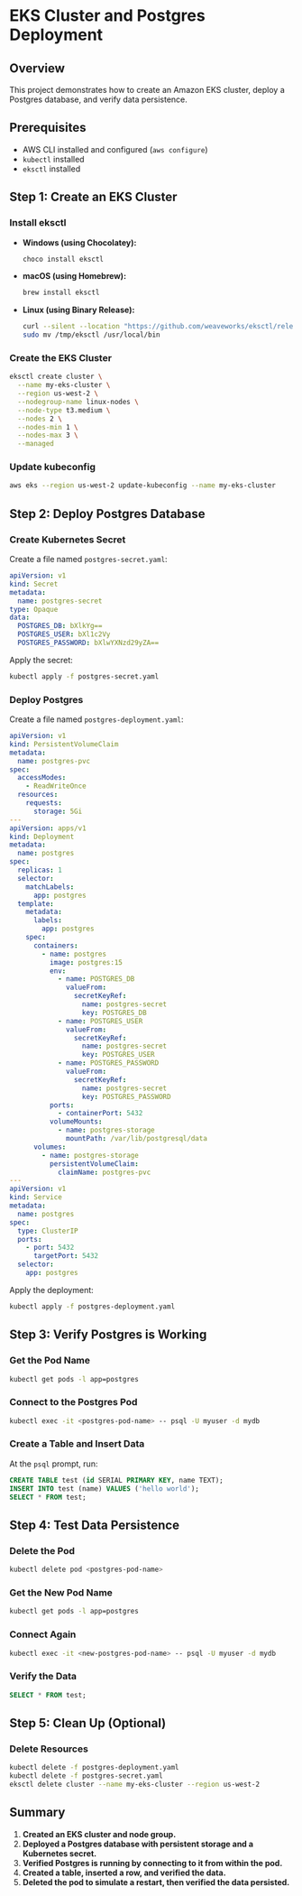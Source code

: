 # EKS Cluster and Postgres Deployment

## Overview

This project demonstrates how to create an Amazon EKS cluster, deploy a Postgres database, and verify data persistence.

## Prerequisites

- AWS CLI installed and configured (`aws configure`)
- `kubectl` installed
- `eksctl` installed

## Step 1: Create an EKS Cluster

### Install eksctl

- **Windows (using Chocolatey):**
  ```powershell
  choco install eksctl
  ```
- **macOS (using Homebrew):**
  ```bash
  brew install eksctl
  ```
- **Linux (using Binary Release):**
  ```bash
  curl --silent --location "https://github.com/weaveworks/eksctl/releases/latest/download/eksctl_$(uname -s)_amd64.tar.gz" | tar xz -C /tmp
  sudo mv /tmp/eksctl /usr/local/bin
  ```

### Create the EKS Cluster

```bash
eksctl create cluster \
  --name my-eks-cluster \
  --region us-west-2 \
  --nodegroup-name linux-nodes \
  --node-type t3.medium \
  --nodes 2 \
  --nodes-min 1 \
  --nodes-max 3 \
  --managed
```

### Update kubeconfig

```bash
aws eks --region us-west-2 update-kubeconfig --name my-eks-cluster
```

## Step 2: Deploy Postgres Database

### Create Kubernetes Secret

Create a file named `postgres-secret.yaml`:

```yaml
apiVersion: v1
kind: Secret
metadata:
  name: postgres-secret
type: Opaque
data:
  POSTGRES_DB: bXlkYg==
  POSTGRES_USER: bXl1c2Vy
  POSTGRES_PASSWORD: bXlwYXNzd29yZA==
```

Apply the secret:

```bash
kubectl apply -f postgres-secret.yaml
```

### Deploy Postgres

Create a file named `postgres-deployment.yaml`:

```yaml
apiVersion: v1
kind: PersistentVolumeClaim
metadata:
  name: postgres-pvc
spec:
  accessModes:
    - ReadWriteOnce
  resources:
    requests:
      storage: 5Gi
---
apiVersion: apps/v1
kind: Deployment
metadata:
  name: postgres
spec:
  replicas: 1
  selector:
    matchLabels:
      app: postgres
  template:
    metadata:
      labels:
        app: postgres
    spec:
      containers:
        - name: postgres
          image: postgres:15
          env:
            - name: POSTGRES_DB
              valueFrom:
                secretKeyRef:
                  name: postgres-secret
                  key: POSTGRES_DB
            - name: POSTGRES_USER
              valueFrom:
                secretKeyRef:
                  name: postgres-secret
                  key: POSTGRES_USER
            - name: POSTGRES_PASSWORD
              valueFrom:
                secretKeyRef:
                  name: postgres-secret
                  key: POSTGRES_PASSWORD
          ports:
            - containerPort: 5432
          volumeMounts:
            - name: postgres-storage
              mountPath: /var/lib/postgresql/data
      volumes:
        - name: postgres-storage
          persistentVolumeClaim:
            claimName: postgres-pvc
---
apiVersion: v1
kind: Service
metadata:
  name: postgres
spec:
  type: ClusterIP
  ports:
    - port: 5432
      targetPort: 5432
  selector:
    app: postgres
```

Apply the deployment:

```bash
kubectl apply -f postgres-deployment.yaml
```

## Step 3: Verify Postgres is Working

### Get the Pod Name

```bash
kubectl get pods -l app=postgres
```

### Connect to the Postgres Pod

```bash
kubectl exec -it <postgres-pod-name> -- psql -U myuser -d mydb
```

### Create a Table and Insert Data

At the `psql` prompt, run:

```sql
CREATE TABLE test (id SERIAL PRIMARY KEY, name TEXT);
INSERT INTO test (name) VALUES ('hello world');
SELECT * FROM test;
```

## Step 4: Test Data Persistence

### Delete the Pod

```bash
kubectl delete pod <postgres-pod-name>
```

### Get the New Pod Name

```bash
kubectl get pods -l app=postgres
```

### Connect Again

```bash
kubectl exec -it <new-postgres-pod-name> -- psql -U myuser -d mydb
```

### Verify the Data

```sql
SELECT * FROM test;
```

## Step 5: Clean Up (Optional)

### Delete Resources

```bash
kubectl delete -f postgres-deployment.yaml
kubectl delete -f postgres-secret.yaml
eksctl delete cluster --name my-eks-cluster --region us-west-2
```

## Summary

1. **Created an EKS cluster and node group.**
2. **Deployed a Postgres database with persistent storage and a Kubernetes secret.**
3. **Verified Postgres is running by connecting to it from within the pod.**
4. **Created a table, inserted a row, and verified the data.**
5. **Deleted the pod to simulate a restart, then verified the data persisted.**
